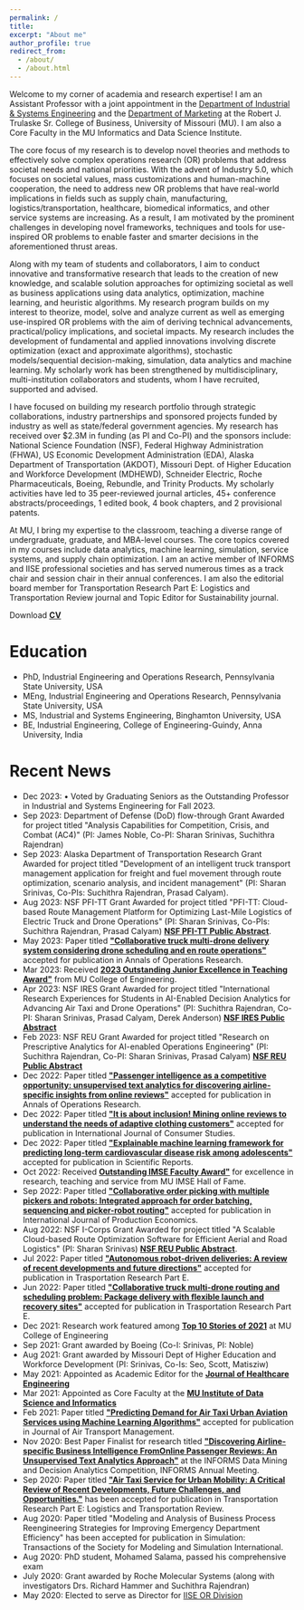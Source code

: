 ```yaml
---
permalink: /
title: 
excerpt: "About me"
author_profile: true
redirect_from: 
  - /about/
  - /about.html
---
```


Welcome to my corner of academia and research expertise! I am an Assistant Professor with a joint appointment in the [Department of Industrial &  Systems Engineering](https://engineering.missouri.edu/departments/ise/) and the [Department of Marketing](https://business.missouri.edu/departments-faculty/marketing-department) at the Robert J. Trulaske Sr. College of Business, University of Missouri (MU). I am also a Core Faculty in the MU Informatics and Data Science Institute. 

The core focus of my research is to develop novel theories and methods to effectively solve complex operations research (OR) problems that address societal needs and national priorities. With the advent of Industry 5.0, which focuses on societal values, mass customizations and human-machine cooperation, the need to address new OR problems that have real-world implications in fields such as supply chain, manufacturing, logistics/transportation, healthcare, biomedical informatics, and other service systems are increasing. As a result, I am motivated by the prominent challenges in developing novel frameworks, techniques and tools for use-inspired OR problems to enable faster and smarter decisions in the aforementioned thrust areas. 

Along with my team of students and collaborators, I aim to conduct innovative and transformative research that leads to the creation of new knowledge, and scalable solution approaches for optimizing societal as well as business applications using data analytics, optimization, machine learning, and heuristic algorithms. My research program builds on my interest to theorize, model, solve and analyze current as well as emerging use-inspired OR problems with the aim of deriving technical advancements, practical/policy implications, and societal impacts. My research includes the development of fundamental and applied innovations involving discrete optimization (exact and approximate algorithms), stochastic models/sequential decision-making, simulation, data analytics and machine learning. My scholarly work has been strengthened by multidisciplinary, multi-institution collaborators and students, whom I have recruited, supported and advised. 

I have focused on building my research portfolio through strategic collaborations, industry partnerships and sponsored projects funded by industry as well as state/federal government agencies.  My research has received over $2.3M in funding (as PI and Co-PI) and the sponsors include: National Science Foundation (NSF), Federal Highway Administration (FHWA), US Economic Development Administration (EDA), Alaska Department of Transportation (AKDOT), Missouri Dept. of Higher Education and Workforce Development (MDHEWD), Schneider Electric, Roche Pharmaceuticals, Boeing, Rebundle, and Trinity Products. My scholarly activities have led to 35 peer-reviewed journal articles, 45+ conference abstracts/proceedings, 1 edited book, 4 book chapters, and 2 provisional patents.

At MU, I bring my expertise to the classroom, teaching a diverse range of undergraduate, graduate, and MBA-level courses. The core topics covered in my courses include data analytics, machine learning, simulation, service systems, and supply chain optimization. I am an active member of INFORMS and IISE professional societies and has served numerous times as a track chair and session chair in their annual conferences.  I am also the editorial board member for Transportation Research Part E: Logistics and Transportation Review journal and Topic Editor for Sustainability journal. 


Download [**CV**](https://mailmissouri-my.sharepoint.com/:b:/g/personal/srinivassh_umsystem_edu/ER44UweXpC9ErqixB5LOve0BrUG_0TM8ro4LRUWKky34UA?e=0lX0fs) 

Education
======
* PhD, Industrial Engineering and Operations Research, Pennsylvania State University, USA
* MEng, Industrial Engineering and Operations Research, Pennsylvania State University, USA
* MS, Industrial and Systems Engineering, Binghamton University, USA
* BE, Industrial Engineering, College of Engineering-Guindy, Anna University, India


Recent News
======
* Dec 2023: • Voted by Graduating Seniors as the Outstanding Professor in Industrial and Systems Engineering for Fall 2023.
* Sep 2023: Department of Defense (DoD) flow-through Grant Awarded for project titled "Analysis Capabilities for Competition, Crisis, and Combat (AC4)" (PI: James Noble, Co-PI: Sharan Srinivas, Suchithra Rajendran)
* Sep 2023: Alaska Department of Transportation Research Grant Awarded for project titled "Development of an intelligent truck transport management application for freight and fuel movement through route optimization, scenario analysis, and incident management" (PI: Sharan Srinivas, Co-PIs: Suchithra Rajendran, Prasad Calyam).
* Aug 2023:  NSF PFI-TT Grant Awarded for project titled "PFI-TT: Cloud-based Route Management Platform for Optimizing Last-Mile Logistics of Electric Truck and Drone Operations" (PI: Sharan Srinivas, Co-PIs: Suchithra Rajendran, Prasad Calyam) [**NSF PFI-TT Public Abstract**](https://www.nsf.gov/awardsearch/showAward?AWD_ID=2313887).
* May 2023: Paper titled [**"Collaborative truck multi-drone delivery system considering drone scheduling and en route operations"**](https://link.springer.com/article/10.1007/s10479-023-05418-y) accepted for publication in Annals of Operations Research.
* Mar 2023: Received  [**2023 Outstanding Junior Excellence in Teaching Award"**](https://engineering.missouri.edu/2023/faculty-staff-students-recognized-for-outstanding-contributions-performance/) from MU College of Engineering.
* Apr 2023: NSF IRES Grant Awarded for project titled "International Research Experiences for Students in AI-Enabled Decision Analytics for Advancing Air Taxi and Drone Operations" (PI: Suchithra Rajendran, Co-PI: Sharan Srinivas, Prasad Calyam, Derek Anderson) [**NSF IRES Public Abstract**](https://www.nsf.gov/awardsearch/showAward?AWD_ID=2245469&HistoricalAwards=false)
* Feb 2023:  NSF REU Grant Awarded for project titled "Research on Prescriptive Analytics for AI-enabled Operations Engineering" (PI: Suchithra Rajendran, Co-PI: Sharan Srinivas, Prasad Calyam) [**NSF REU Public Abstract**](https://www.nsf.gov/awardsearch/showAward?AWD_ID=2243589&HistoricalAwards=false)
* Dec 2022: Paper titled [**"Passenger intelligence as a competitive opportunity: unsupervised text analytics for discovering airline-specific insights from online reviews"**](https://link.springer.com/article/10.1007/s10479-022-05162-9) accepted for publication in Annals of Operations Research.
* Dec 2022: Paper titled [**"It is about inclusion! Mining online reviews to understand the needs of adaptive clothing customers"**](https://onlinelibrary.wiley.com/doi/abs/10.1111/ijcs.12895) accepted for publication in International Journal of Consumer Studies.
* Dec 2022: Paper titled [**"Explainable machine learning framework for predicting long-term cardiovascular disease risk among adolescents"**](https://www.nature.com/articles/s41598-022-25933-5) accepted for publication in Scientific Reports.
* Oct 2022: Received  [**Outstanding IMSE Faculty Award"**](https://engineering.missouri.edu/2022/eleven-inducted-into-industrial-and-manufacturing-systems-hall-of-fame/) for excellence in research, teaching and service from MU IMSE Hall of Fame.
* Sep 2022: Paper titled [**"Collaborative order picking with multiple pickers and robots: Integrated approach for order batching, sequencing and picker-robot routing"**](https://www.sciencedirect.com/science/article/abs/pii/S092552732200216X) accepted for publication in International Journal of Production Economics.
* Aug 2022:  NSF I-Corps Grant Awarded for project titled "A Scalable Cloud-based Route Optimization Software for Efficient Aerial and Road Logistics" (PI: Sharan Srinivas) [**NSF REU Public Abstract**](https://www.nsf.gov/awardsearch/showAward?AWD_ID=2240977&HistoricalAwards=false).
* Jul 2022: Paper titled [**"Autonomous robot-driven deliveries: A review of recent developments and future directions"**](https://www.sciencedirect.com/science/article/abs/pii/S1366554522002150) accepted for publication in Trasportation Research Part E.
* Jun 2022: Paper titled [**"Collaborative truck multi-drone routing and scheduling problem: Package delivery with flexible launch and recovery sites"**](https://www.sciencedirect.com/science/article/abs/pii/S1366554522001776) accepted for publication in Trasportation Research Part E.
* Dec 2021: Research work featured among [**Top 10 Stories of 2021**](https://engineering.missouri.edu/2021/robots-plastics-and-cows-top-10-research-stories-of-2021/) at MU College of Engineering
* Sep 2021: Grant awarded by Boeing (Co-I: Srinivas, PI: Noble)
* Aug 2021: Grant awarded by Missouri Dept of Higher Education and Workforce Development (PI: Srinivas, Co-Is: Seo, Scott, Matisziw)
* May 2021: Appointed as Academic Editor for the [**Journal of Healthcare Engineering**](https://www.hindawi.com/journals/jhe/?utm_source=google&utm_medium=cpc&utm_campaign=HDW_MRKT_GBL_SUB_ADWO_PAI_DYNA_JOUR_X&gclid=Cj0KCQjwwLKFBhDPARIsAPzPi-LpaXRKWJgSBntlnfb9hsrUuMm9GKX5UaAOvTLeny-ETtKWhskzCHsaAjHNEALw_wcB)
* Mar 2021: Appointed as Core Faculty at the [**MU Institute of Data Science and Informatics**](https://muidsi.missouri.edu/person/sharan-srinivas/)
* Feb 2021: Paper titled [**"Predicting Demand for Air Taxi Urban Aviation Services using Machine Learning Algorithms"**](https://doi.org/10.1016/j.jairtraman.2021.102043) accepted for publication in Journal of Air Transport Management.
* Nov 2020: Best Paper Finalist for research titled [**"Discovering  Airline-specific  Business  Intelligence  FromOnline  Passenger Reviews:  An  Unsupervised  Text  Analytics  Approach"**](https://www.informs.org/Recognizing-Excellence/Award-Recipients/Sharan-Srinivas) at the INFORMS Data Mining and Decision Analytics Competition, INFORMS Annual Meeting.
* Sep 2020: Paper titled [**"Air Taxi Service for Urban Mobility: A Critical Review of Recent Developments, Future Challenges, and Opportunities."**](https://doi.org/10.1016/j.tre.2020.102090) has been accepted for publication in Transportation Research Part E: Logistics and Transportation Review.
* Aug 2020: Paper titled "Modeling and Analysis of Business Process Reengineering Strategies for Improving Emergency Department Efficiency" has been accepted for publication in Simulation: Transactions of the Society for Modeling and Simulation International.
* Aug 2020: PhD student, Mohamed Salama, passed his comprehensive exam
* July 2020: Grant awarded by Roche Molecular Systems (along with investigators Drs. Richard Hammer and Suchithra Rajendran)
* May 2020: Elected to serve as Director for [IISE OR Division](https://www.iise.org/Details.aspx?id=1132#or)
